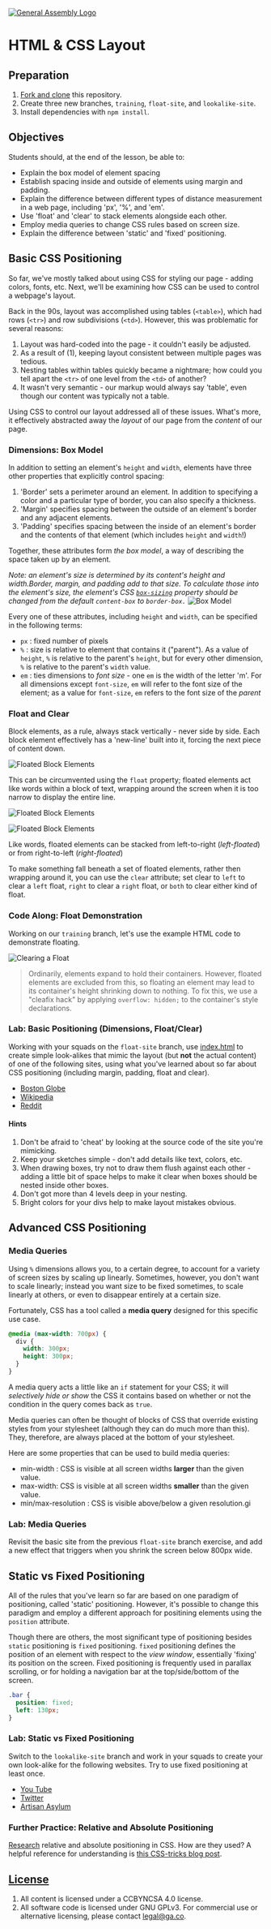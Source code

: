 [![General Assembly Logo](https://camo.githubusercontent.com/1a91b05b8f4d44b5bbfb83abac2b0996d8e26c92/687474703a2f2f692e696d6775722e636f6d2f6b6538555354712e706e67)](https://generalassemb.ly/education/web-development-immersive)

# HTML & CSS Layout

## Preparation

1.  [Fork and clone](https://github.com/ga-wdi-boston/meta/wiki/ForkAndClone)
    this repository.
1.  Create three new branches, `training`, `float-site`, and `lookalike-site`.
1.  Install dependencies with `npm install`.

## Objectives

Students should, at the end of the lesson, be able to:

-   Explain the box model of element spacing
-   Establish spacing inside and outside of elements using margin and padding.
-   Explain the difference between different types of distance measurement in a web
page, including 'px', '%', and 'em'.
-   Use 'float' and 'clear' to stack elements alongside each other.
-   Employ media queries to change CSS rules based on screen size.
-   Explain the difference between 'static' and 'fixed' positioning.

## Basic CSS Positioning

So far, we've mostly talked about using CSS for styling our page - adding
colors, fonts, etc. Next, we'll be examining how CSS can be used to control a
webpage's layout.

Back in the 90s, layout was accomplished using tables (`<table>`), which had
rows (`<tr>`) and row subdivisions (`<td>`). However, this was problematic for
several reasons:

1.  Layout was hard-coded into the page - it couldn't easily be adjusted.
2.  As a result of (1), keeping layout consistent between multiple pages was
tedious.
3.  Nesting tables within tables quickly became a nightmare; how could you tell
apart the `<tr>` of one level from the `<td>` of another?
4.  It wasn't very semantic - our markup would always say 'table', even though our
content was typically not a table.

Using CSS to control our layout addressed all of these issues. What's more, it
effectively abstracted away the _layout_ of our page from the _content_ of our
page.

### Dimensions: Box Model

In addition to setting an element's `height` and `width`, elements have three
other properties that explicitly control spacing:

1.  'Border' sets a perimeter around an element. In addition to specifying a color
and a particular type of border, you can also specify a thickness.
2.  'Margin' specifies spacing between the outside of an element's border and any
adjacent elements.
3.  'Padding' specifies spacing between the inside of an element's border and the
contents of that element (which includes `height` and `width`!)

Together, these attributes form _the box model_, a way of describing the space
taken up by an element.

_Note: an element's size is determined by its content's height and width.Border, margin, and padding add to that size._
_To calculate those into the element's size, the element's CSS [`box-sizing`](https://developer.mozilla.org/en-US/docs/Web/CSS/box-sizing) property should be changed from the default `content-box` to `border-box.`_
![Box Model](https://mdn.mozillademos.org/files/8685/boxmodel-3.png)

Every one of these attributes, including `height` and `width`, can be specified
in the following terms:

-   `px` : fixed number of pixels
-   `%`  : size is relative to element that contains it ("parent"). As a value of
`height`, `%` is relative to the parent's `height`, but for every other
dimension, `%` is relative to the parent's `width` value.
-   `em` : ties dimensions to *font size* - one `em` is the width of the letter 'm'.
For all dimensions except `font-size`, `em` will refer to the font size of the
element; as a value for `font-size`, `em` refers to the font size of the
*parent*

### Float and Clear

Block elements, as a rule, always stack vertically - never side by side. Each
block element effectively has a 'new-line' built into it, forcing the next piece
of content down.

![Floated Block Elements](assets/images/floated-block-elements-01.png)

This can be circumvented using the `float` property; floated elements act like
words within a block of text, wrapping around the screen when it is too narrow
to display the entire line.

![Floated Block Elements](assets/images/floated-block-elements-02.png)

![Floated Block Elements](assets/images/floated-block-elements-03.png)

Like words, floated elements can be stacked from left-to-right (_left-floated_)
or from right-to-left (_right-floated_)

To make something fall beneath a set of floated elements, rather then wrapping
around it, you can use the `clear` attribute; set clear to `left` to clear a
`left` float, `right` to clear a `right` float, or `both` to clear either kind
of float.

### Code Along: Float Demonstration

Working on our `training` branch, let's use the example HTML code to
demonstrate floating.

![Clearing a Float](assets/images/floated-block-elements-04.png)

> Ordinarily, elements expand to hold their containers. However, floated
> elements are excluded from this, so floating an element may lead to its
> container's height shrinking down to nothing. To fix this, we use a "cleafix
> hack" by applying `overflow: hidden;` to the container's style declarations.

### Lab: Basic Positioning (Dimensions, Float/Clear)

Working with your squads on the `float-site` branch, use
 [index.html](index.html) to create simple look-alikes that mimic the layout
(but **not** the actual content) of one of the following sites, using what
 you've learned about so far about CSS positioning (including margin, padding,
float and clear).

-   [Boston Globe](http://bostonglobe.com)
-   [Wikipedia](http://en.wikipedia.org/wiki/Main_Page)
-   [Reddit](http://reddit.com)

#### Hints

1. Don't be afraid to 'cheat' by looking at the source code of the site you're mimicking.
2. Keep your sketches simple - don't add details like text, colors, etc.
3. When drawing boxes, try not to draw them flush against each other - adding a little bit of space helps to make it clear when boxes should be nested inside other boxes.
4. Don't got more than 4 levels deep in your nesting.
5. Bright colors for your divs help to make layout mistakes obvious.

## Advanced CSS Positioning

### Media Queries

Using `%` dimensions allows you, to a certain degree, to account for a variety
of screen sizes by scaling up linearly. Sometimes, however, you don't want to
scale linearly; instead you want size to be fixed sometimes, to scale linearly
at others, or even to disappear entirely at a certain size.

Fortunately, CSS has a tool called a **media query** designed for this specific
use case.

```css
@media (max-width: 700px) {
  div {
    width: 300px;
    height: 300px;
  }
}
```

A media query acts a little like an `if` statement for your CSS; it will
_selectively hide or show_ the CSS it contains based on whether or not the
condition in the query comes back as `true`.

Media queries can often be thought of blocks of CSS that override existing
styles from your stylesheet (although they can do much more than this). They,
therefore, are always placed at the bottom of your stylesheet.

Here are some properties that can be used to build media queries:

-   min-width : CSS is visible at all screen widths **larger** than the given value.
-   max-width: CSS is visible at all screen widths **smaller** than the given value.
-   min/max-resolution :  CSS is visible above/below a given resolution.gi

### Lab: Media Queries

Revisit the basic site from the previous `float-site` branch exercise, and add
a new effect that triggers when you shrink the screen below 800px wide.

## Static vs Fixed Positioning

All of the rules that you've learn so far are based on one paradigm of
positioning, called 'static' positioning. However, it's possible to change this
paradigm and employ a different approach for positining elements using the
`position` attribute.

Though there are others, the most significant type of positioning besides
`static` positioning is `fixed` positioning. `fixed` positioning defines the
position of an element with respect to the _view window_, essentially 'fixing'
its position on the screen. Fixed positioning is frequently used in parallax
scrolling, or for holding a navigation bar at the top/side/bottom of the screen.

```css
.bar {
  position: fixed;
  left: 130px;
}
```

### Lab: Static vs Fixed Positioning

Switch to the `lookalike-site` branch and work in your squads to create your own
 look-alike for the following websites. Try to use fixed positioning at least
once.

-   [You Tube](https://youtube.com)
-   [Twitter](https://twitter.com/GA)
-   [Artisan Asylum](http://artisansasylum.com/)

### Further Practice: Relative and Absolute Positioning

[Research](https://developer.mozilla.org/en-US/docs/Web/CSS/position) relative
 and absolute positioning in CSS. How are they used? A helpful reference for
understanding is [this CSS-tricks blog post](https://css-tricks.com/absolute-positioning-inside-relative-positioning/).

## [License](LICENSE)

1.  All content is licensed under a CC­BY­NC­SA 4.0 license.
1.  All software code is licensed under GNU GPLv3. For commercial use or
    alternative licensing, please contact legal@ga.co.
